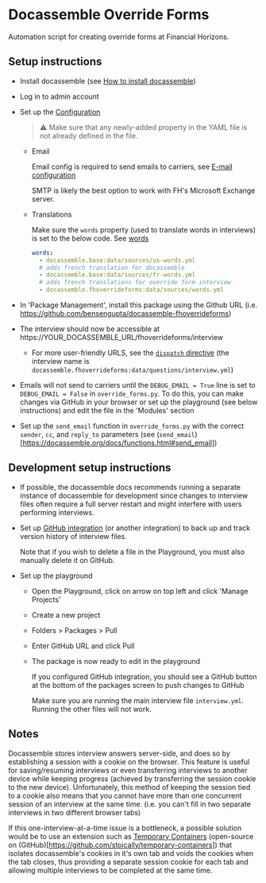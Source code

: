 # Docassemble Override Forms

Automation script for creating override forms at Financial Horizons.

## Setup instructions

- Install docassemble (see [How to install docassemble](https://docassemble.org/docs/installation.html))
- Log in to admin account
- Set up the [Configuration](https://docassemble.org/docs/config.html)

  > ⚠️ Make sure that any newly-added property in the YAML file is not already defined in the file.

  - Email

    Email config is required to send emails to carriers, see [E-mail configuration](https://docassemble.org/docs/config.html#mail)

    SMTP is likely the best option to work with FH's Microsoft Exchange server.
  - Translations

    Make sure the `words` property (used to translate words in interviews) is set to the below code. See [words](https://docassemble.org/docs/config.html#words)

    ```yaml
    words:
      - docassemble.base:data/sources/us-words.yml
      # adds french translation for docassemble
      - docassemble.base:data/sources/fr-words.yml
      # adds french translations for override form interview
      - docassemble.fhoverrideforms:data/sources/words.yml
    ```
- In 'Package Management', install this package using the Github URL (i.e. https://github.com/bensengupta/docassemble-fhoverrideforms)
- The interview should now be accessible at https://YOUR_DOCASSEMBLE_URL/fhoverrideforms/interview
  - For more user-friendly URLS, see the [`dispatch` directive](https://docassemble.org/docs/config.html#dispatch) (the interview name is `docassemble.fhoverrideforms:data/questions/interview.yml`)
- Emails will not send to carriers until the `DEBUG_EMAIL = True` line is set to `DEBUG_EMAIL = False` in `override_forms.py`. To do this, you can make changes via GitHub in your browser or set up the playground (see below instructions) and edit the file in the 'Modules' section
- Set up the `send_email` function in `override_forms.py` with the correct  `sender`, `cc`, and `reply_to` parameters (see (`send_email`)[https://docassemble.org/docs/functions.html#send_email])

## Development setup instructions

- If possible, the docassemble docs recommends running a separate instance of docassemble for development since changes to interview files often require a full server restart and might interfere with users performing interviews.

- Set up [GitHub integration](https://docassemble.org/docs/packages.html#github) (or another integration) to back up and track version history of interview files.

  Note that if you wish to delete a file in the Playground, you must also manually delete it on GitHub.
- Set up the playground
  - Open the Playground, click on arrow on top left and click 'Manage Projects'
  - Create a new project
  - Folders > Packages > Pull
  - Enter GitHub URL and click Pull
  - The package is now ready to edit in the playground
    
    If you configured GitHub integration, you should see a GitHub button at the bottom of the packages screen to push changes to GitHub

    Make sure you are running the main interview file `interview.yml`. Running the other files will not work.

## Notes

Docassemble stores interview answers server-side, and does so by establishing a session with a cookie on the browser. This feature is useful for saving/resuming interviews or even transferring interviews to another device while keeping progress (achieved by transferring the session cookie to the new device).
Unfortunately, this method of keeping the session tied to a cookie also means that you cannot have more than one concurrent session of an interview at the same time.
(i.e. you can't fill in two separate interviews in two different browser tabs)

If this one-interview-at-a-time issue is a bottleneck, a possible solution would be to use an extension such as [Temporary Containers](https://addons.mozilla.org/en-US/firefox/addon/temporary-containers/) (open-source on (GitHub)[https://github.com/stoically/temporary-containers]) that isolates docassemble's cookies in it's own tab and voids the cookies when the tab closes, thus providing a separate session cookie for each tab and allowing multiple interviews to be completed at the same time.